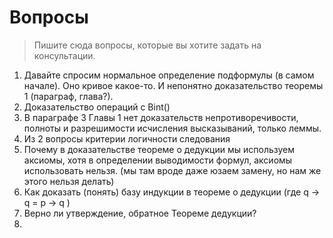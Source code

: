 # Вопросы

> Пишите сюда вопросы, которые вы хотите задать на консультации.

1. Давайте спросим нормальное определение подформулы (в самом начале). Оно кривое какое-то. И непонятно доказательство теоремы 1 (параграф, глава?).
2. Доказательство операций с Bint()
3. В параграфе 3 Главы 1 нет доказательств непротиворечивости, полноты и разрешимости исчисления высказываний, только леммы.
4. Из 2 вопросы критерии логичности следования
5. Почему в доказательстве теореме о дедукции мы используем аксиомы, хотя в определении выводимости формул, аксиомы использовать нельзя. (мы там вроде даже юзаем замену, но нам же этого нельзя делать)
6. Как доказать (понять) базу индукции в теореме о дедукции (где q -> q = p -> q )
7.  Верно ли утверждение, обратное Теореме дедукции?
8. ​